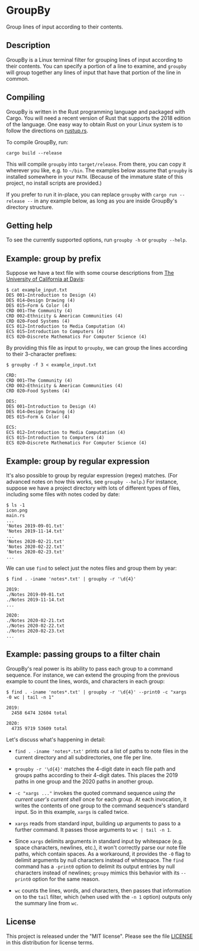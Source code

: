 # GroupBy

Group lines of input according to their contents.

## Description

GroupBy is a Linux terminal filter for grouping lines of input according to their contents. You can specify a portion of a line to examine, and `groupby` will group together any lines of input that have that portion of the line in common.

## Compiling

GroupBy is written in the Rust programming language and packaged with Cargo. You will need a recent version of Rust that supports the 2018 edition of the language. One easy way to obtain Rust on your Linux system is to follow the directions on [rustup.rs](rustup.rs).

To compile GroupBy, run:

```
cargo build --release
```

This will compile `groupby` into `target/release`. From there, you can copy it wherever you like, e.g. to `~/bin`. The examples below assume that `groupby` is installed somewhere in your `PATH`. (Because of the immature state of this project, no install scripts are provided.)

If you prefer to run it in-place, you can replace `groupby` with `cargo run --release --` in any example below, as long as you are inside GroupBy's directory structure.

## Getting help

To see the currently supported options, run `groupby -h` or `groupby --help`.

## Example: group by prefix

Suppose we have a text file with some course descriptions from [The University of California at Davis](https://www.ucdavis.edu/):

```
$ cat example_input.txt
DES 001—Introduction to Design (4)
DES 014—Design Drawing (4)
DES 015—Form & Color (4)
CRD 001—The Community (4)
CRD 002—Ethnicity & American Communities (4)
CRD 020—Food Systems (4)
ECS 012—Introduction to Media Computation (4)
ECS 015—Introduction to Computers (4)
ECS 020—Discrete Mathematics For Computer Science (4)
```

By providing this file as input to `groupby`, we can group the lines according to their 3-character prefixes:

```
$ groupby -f 3 < example_input.txt

CRD:
CRD 001—The Community (4)
CRD 002—Ethnicity & American Communities (4)
CRD 020—Food Systems (4)

DES:
DES 001—Introduction to Design (4)
DES 014—Design Drawing (4)
DES 015—Form & Color (4)

ECS:
ECS 012—Introduction to Media Computation (4)
ECS 015—Introduction to Computers (4)
ECS 020—Discrete Mathematics For Computer Science (4)
```

## Example: group by regular expression

It's also possible to group by regular expression (regex) matches. (For advanced notes on how this works, see `groupby --help`.) For instance, suppose we have a project directory with lots of different types of files, including some files with notes coded by date:

```
$ ls -1
icon.png
main.rs
...
'Notes 2019-09-01.txt'
'Notes 2019-11-14.txt'
...
'Notes 2020-02-21.txt'
'Notes 2020-02-22.txt'
'Notes 2020-02-23.txt'
...
```

We can use `find` to select just the notes files and group them by year:

```
$ find . -iname 'notes*.txt' | groupby -r '\d{4}'

2019:
./Notes 2019-09-01.txt
./Notes 2019-11-14.txt
...

2020:
./Notes 2020-02-21.txt
./Notes 2020-02-22.txt
./Notes 2020-02-23.txt
...
```

## Example: passing groups to a filter chain

GroupBy's real power is its ability to pass each group to a command sequence. For instance, we can extend the grouping from the previous example to count the lines, words, and characters in each group:

```
$ find . -iname 'notes*.txt' | groupby -r '\d{4}' --print0 -c "xargs -0 wc | tail -n 1"

2019:
  2458 6474 32604 total

2020:
  4735 9719 53609 total
```

Let's discuss what's happening in detail:

* `find . -iname 'notes*.txt'` prints out a list of paths to note files in the current directory and all subdirectories, one file per line.

* `groupby -r '\d{4}'` matches the 4-digit date in each file path and groups paths according to their 4-digit dates. This places the 2019 paths in one group and the 2020 paths in another group.

* `-c "xargs ..."` invokes the quoted command sequence *using the current user's current shell* once for each group. At each invocation, it writes the contents of one group to the command sequence's standard input. So in this example, `xargs` is called twice.

* `xargs` reads from standard input, building up arguments to pass to a further command. It passes those arguments to `wc | tail -n 1`.

* Since `xargs` delimits arguments in standard input by whitespace (e.g. space characters, newlines, etc.), it won't correctly parse our note file paths, which contain spaces. As a workaround, it provides the `-0` flag to delimit arguments by null characters instead of whitespace. The `find` command has a `-print0` option to delimit its output entries by null characters instead of newlines; `groupy` mimics this behavior with its `--print0` option for the same reason.

* `wc` counts the lines, words, and characters, then passes that information on to the `tail` filter, which (when used with the `-n 1` option) outputs only the summary line from `wc`.

## License

This project is released under the "MIT license". Please see the file [LICENSE](https://github.com/edev/groupby/blob/master/LICENSE) in this distribution for license terms.
